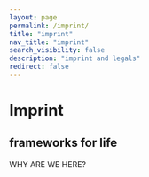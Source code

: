 ```yaml
---
layout: page
permalink: /imprint/
title: "imprint"
nav_title: "imprint"
search_visibility: false
description: "imprint and legals"
redirect: false
---
```


# Imprint

## frameworks for life

WHY ARE WE HERE?
